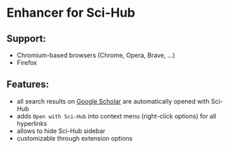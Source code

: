 # Enhancer for Sci-Hub

## Support:
  - Chromium-based browsers (Chrome, Opera, Brave, ...)
  - Firefox

## Features:
  - all search results on [Google Scholar](https://scholar.google.com) are automatically opened with Sci-Hub
  - adds `Open with Sci-Hub` into context menu (right-click options) for all hyperlinks
  - allows to hide Sci-Hub sidebar
  - customizable through extension options
